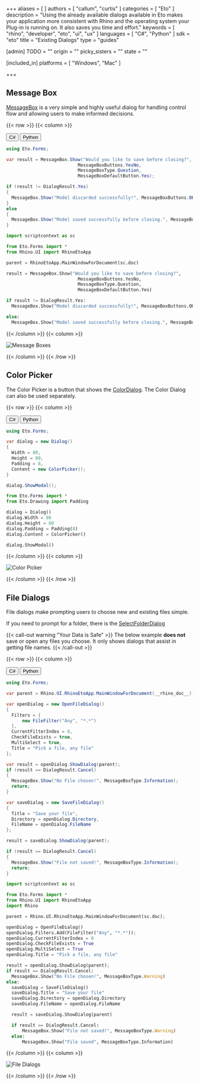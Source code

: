 +++
aliases = [ ]
authors = [ "callum", "curtis" ]
categories = [ "Eto" ]
description = "Using the already available dialogs available in Eto makes your application more consistent with Rhino and the operating system your Plug-in is running on. It also saves you time and effort."
keywords = [ "rhino", "developer", "eto", "ui", "ux" ]
languages = [ "C#", "Python" ]
sdk = "eto"
title = "Existing Dialogs"
type = "guides"

[admin]
TODO = ""
origin = ""
picky_sisters = ""
state = ""

[included_in]
platforms = [ "Windows", "Mac" ]

+++

## Message Box
[MessageBox](http://pages.picoe.ca/docs/api/html/T_Eto_Forms_MessageBox.htm) is a very simple and highly useful dialog for handling control flow and allowing users to make informed decisions.

{{< row >}}
{{< column >}}

<div class="codetab">
  <button class="tablinks" onclick="openCodeTab(event, 'cs')" id="defaultOpen">C#</button>
  <button class="tablinks" onclick="openCodeTab(event, 'py')">Python</button>
</div>

<div class="tab-content">
  <div class="codetab-content" id="cs">

  ```cs
using Eto.Forms;

var result = MessageBox.Show("Would you like to save before closing?",
                             MessageBoxButtons.YesNo,
                             MessageBoxType.Question,
                             MessageBoxDefaultButton.Yes);

if (result != DialogResult.Yes)
{
    MessageBox.Show("Model discarded successfully!", MessageBoxButtons.OK, MessageBoxType.Information);
}
else
{
    MessageBox.Show("Model saved successfully before closing.", MessageBoxButtons.OK, MessageBoxType.Information);
}
  ```

  </div>

  <div class="codetab-content" id="py">

  ```py
import scriptcontext as sc

from Eto.Forms import *
from Rhino.UI import RhinoEtoApp

parent = RhinoEtoApp.MainWindowForDocument(sc.doc)

result = MessageBox.Show("Would you like to save before closing?",
                             MessageBoxButtons.YesNo,
                             MessageBoxType.Question,
                             MessageBoxDefaultButton.Yes)

if result != DialogResult.Yes:
    MessageBox.Show("Model discarded successfully!", MessageBoxButtons.OK, MessageBoxType.Information)

else:
    MessageBox.Show("Model saved successfully before closing.", MessageBoxButtons.OK, MessageBoxType.Information)
  ```

  </div>
</div>

{{< /column >}}
{{< column >}}

![Message Boxes](/images/eto/controls/message-boxes.png)

{{< /column >}}
{{< /row >}}


## Color Picker
The Color Picker is a button that shows the [ColorDialog](http://api.etoforms.picoe.ca/html/T_Eto_Forms_ColorDialog.htm). The Color Dialog can also be used separately.

{{< row >}}
{{< column >}}

<div class="codetab">
  <button class="tablinks1" onclick="openCodeTab(event, 'cs1')" id="defaultOpen">C#</button>
  <button class="tablinks1" onclick="openCodeTab(event, 'py1')">Python</button>
</div>

<div class="tab-content">
  <div class="codetab-content1" id="cs1">

  ```cs
  using Eto.Forms;

  var dialog = new Dialog()
  {
    Width = 80,
    Height = 80,
    Padding = 8,
    Content = new ColorPicker();
  }
  
  dialog.ShowModal();
  ```

  </div>

  <div class="codetab-content1" id="py1">

  ```py
from Eto.Forms import *
from Eto.Drawing import Padding

dialog = Dialog()
dialog.Width = 80
dialog.Height = 80
dialog.Padding = Padding(8)
dialog.Content = ColorPicker()

dialog.ShowModal()
  ```

  </div>
</div>

{{< /column >}}
{{< column >}}

![Color Picker](/images/eto/controls/colour-picker.png)

{{< /column >}}
{{< /row >}}


## File Dialogs
File dialogs make prompting users to choose new and existing files simple.

If you need to prompt for a folder, there is the [SelectFolderDialog](http://pages.picoe.ca/docs/api/html/T_Eto_Forms_SelectFolderDialog.htm)

{{< call-out warning "Your Data is Safe" >}}
  The below example **does not** save or open any files you choose.
  It only shows dialogs that assist in getting file names.
{{< /call-out >}}

{{< row >}}
{{< column >}}

<div class="codetab">
  <button class="tablinks2" onclick="openCodeTab(event, 'cs2')" id="defaultOpen">C#</button>
  <button class="tablinks2" onclick="openCodeTab(event, 'py2')">Python</button>
</div>

<div class="tab-content">
  <div class="codetab-content2" id="cs2">

  ```cs
using Eto.Forms;

var parent = Rhino.UI.RhinoEtoApp.MainWindowForDocument(__rhino_doc__);

var openDialog = new OpenFileDialog()
{
    Filters = {
        new FileFilter("Any", "*.*")
    },
    CurrentFilterIndex = 0,
    CheckFileExists = true,
    MultiSelect = true,
    Title = "Pick a file, any file"
};

var result = openDialog.ShowDialog(parent);
if (result == DialogResult.Cancel)
{
    MessageBox.Show("No File chosen!", MessageBoxType.Information);
    return;
}

var saveDialog = new SaveFileDialog()
{
    Title = "Save your file",
    Directory = openDialog.Directory,
    FileName = openDialog.FileName
};

result = saveDialog.ShowDialog(parent);

if (result == DialogResult.Cancel)
{
    MessageBox.Show("File not saved!", MessageBoxType.Information);
    return;
}
  ```

  </div>

  <div class="codetab-content2" id="py2">

  ```py
import scriptcontext as sc

from Eto.Forms import *
from Rhino.UI import RhinoEtoApp
import Rhino

parent = Rhino.UI.RhinoEtoApp.MainWindowForDocument(sc.doc);

openDialog = OpenFileDialog()
openDialog.Filters.Add(FileFilter("Any", "*.*"));
openDialog.CurrentFilterIndex = 0
openDialog.CheckFileExists = True
openDialog.MultiSelect = True
openDialog.Title = "Pick a file, any file"

result = openDialog.ShowDialog(parent);
if result == DialogResult.Cancel:
    MessageBox.Show("No File chosen!", MessageBoxType.Warning)
else:
    saveDialog = SaveFileDialog()
    saveDialog.Title = "Save your file"
    saveDialog.Directory = openDialog.Directory
    saveDialog.FileName = openDialog.FileName

    result = saveDialog.ShowDialog(parent)

    if result == DialogResult.Cancel:
        MessageBox.Show("File not saved!", MessageBoxType.Warning)
    else:
        MessageBox.Show("File saved", MessageBoxType.Information)
  ```

  </div>
</div>

{{< /column >}}
{{< column >}}

![File Dialogs](/images/eto/controls/file-dialogs.png)

{{< /column >}}
{{< /row >}}

